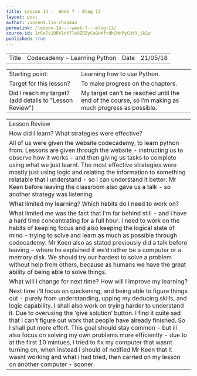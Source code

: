 ```yaml
---
title: Lesson 14 -  Week 7 - Blog 13
layout: post
author: vincent.lin-chapman
permalink: /lesson-14----week-7---blog-13/
source-id: 1rCe7v1DRV1nX7le9ZRZyCaGHKfrdhCMnPyCHt9_ik2w
published: true
---
```

<table>
  <tr>
    <td>Title</td>
    <td>Codecademy - Learning Python</td>
    <td>Date</td>
    <td>21/05/18</td>
  </tr>
</table>


<table>
  <tr>
    <td>Starting point:</td>
    <td>Learning how to use Python.</td>
  </tr>
  <tr>
    <td>Target for this lesson?</td>
    <td>To make progress on the chapters.</td>
  </tr>
  <tr>
    <td>Did I reach my target? 
(add details to "Lesson Review")</td>
    <td>My target can't be reached until the end of the course, so I’m making as much progress as possible.</td>
  </tr>
</table>


<table>
  <tr>
    <td>Lesson Review</td>
  </tr>
  <tr>
    <td>How did I learn? What strategies were effective? </td>
  </tr>
  <tr>
    <td>All of us were given the website codecademy, to learn python from. Lessons are given through the website - instructing us to observe how it works - and then giving us tasks to complete using what we just learnt. The most effective strategies were mostly just using logic and relating the information to something relatable that i understand - so i can understand it better. Mr Keen before leaving the classroom also gave us a talk - so another strategy was listening.</td>
  </tr>
  <tr>
    <td>What limited my learning? Which habits do I need to work on? </td>
  </tr>
  <tr>
    <td>What limited me was the fact that I'm far behind still - and i have a hard time concentrating for a full hour. I need to work on the habits of keeping focus and also keeping the logical state of mind - trying to solve and learn as much as possible through codecademy. Mr Keen also as stated previously did a talk before leaving - where he explained if we’d rather be a computer or a memory disk. We should try our hardest to solve a problem without help from others, because as humans we have the great ability of being able to solve things.</td>
  </tr>
  <tr>
    <td>What will I change for next time? How will I improve my learning?</td>
  </tr>
  <tr>
    <td>Next time i'll focus on quickening, and being able to figure  things out - purely from understanding, upping my deducing skills, and logic capability. I shall also work on trying harder to understand it. Due to overusing the 'give solution’ button. I find it quite sad that I can’t figure out work that people have already finished. So I shall put more effort. This goal should stay common - but ill also focus on solving my own problems more efficiently - due to at the first 10 mintues, i tried to fix my computer that wasnt turning on, when instead i should of notified Mr Keen that it wasnt working and what i had tried, then carried on my lesson on another computer - sooner.</td>
  </tr>
</table>


